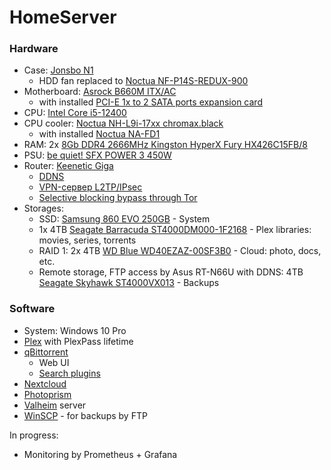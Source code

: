 # HomeServer

### Hardware
* Case: [Jonsbo N1](https://www.jonsbo.com/en/products/N1.html)
  * HDD fan replaced to [Noctua NF-P14S-REDUX-900](https://noctua.at/en/nf-p14s-redux-900) 
* Motherboard: [Asrock B660M ITX/AC](https://www.asrock.com/MB/Intel/B660M-ITXac/index.ru.asp)
  * with installed [PCI-E 1x to 2 SATA ports expansion card](https://aliexpress.ru/item/1005003346314019.html)
* CPU: [Intel Core i5-12400](https://ark.intel.com/content/www/ru/ru/ark/products/134586/intel-core-i512400-processor-18m-cache-up-to-4-40-ghz.html)
* CPU cooler: [Noctua NH-L9i-17xx chromax.black](https://noctua.at/en/nh-l9i-17xx-chromax-black)
  * with installed [Noctua NA-FD1](https://noctua.at/en/na-fd1)
* RAM: 2x [8Gb DDR4 2666MHz Kingston HyperX Fury HX426C15FB/8](https://www.kingston.com/dataSheets/HX426C15FB_8.pdf)
* PSU: [be quiet! SFX POWER 3 450W](https://www.bequiet.com/ru/powersupply/2309)
* Router: [Keenetic Giga](https://keenetic.ru/ru/keenetic-giga)
  * [DDNS](https://help.keenetic.com/hc/ru/articles/360000400919-%D0%A1%D0%B5%D1%80%D0%B2%D0%B8%D1%81-%D0%B4%D0%BE%D0%BC%D0%B5%D0%BD%D0%BD%D1%8B%D1%85-%D0%B8%D0%BC%D0%B5%D0%BD-KeenDNS)
  * [VPN-сервер L2TP/IPsec](https://help.keenetic.com/hc/ru/articles/360000684919?utm_source=webhelp&utm_campaign=3.08.C.5.0-1&utm_medium=ui_notes&utm_content=controlpanel/apps.l2tp)
  * [Selective blocking bypass through Tor](https://habr.com/ru/post/428992/)
* Storages:
  * SSD: [Samsung 860 EVO 250GB](https://www.samsung.com/ru/memory-storage/sata-ssd/ssd-860-evo-sata-3-2-5-inch-250gb-mz-76e250bw/) - System
  * 1x 4TB [Seagate Barracuda ST4000DM000-1F2168](https://www.seagate.com/www-content/product-content/desktop-hdd-fam/en-us/docs/100710254f.pdf) - Plex libraries: movies, series, torrents
  * RAID 1: 2x 4TB [WD Blue WD40EZAZ-00SF3B0](https://www.westerndigital.com/ru-ru/products/internal-drives/wd-blue-desktop-sata-hdd#WD5000AZLX) - Cloud: photo, docs, etc.
  * Remote storage, FTP access by Asus RT-N66U with DDNS: 4TB [Seagate Skyhawk ST4000VX013](https://www.seagate.com/files/www-content/datasheets/pdfs/skyhawk-ai-DS1960-14C-2204RU-ru_RU.pdf) - Backups

### Software

* System: Windows 10 Pro
* [Plex](https://www.plex.tv/) with PlexPass lifetime
* [qBittorrent](https://www.qbittorrent.org/)
  * Web UI
  * [Search plugins](https://github.com/qbittorrent/search-plugins/wiki/Unofficial-search-plugins)
* [Nextcloud](https://nextcloud.com/)
* [Photoprism](https://photoprism.app/)
* [Valheim](https://www.valheimgame.com/ru/) server
* [WinSCP](https://winscp.net/eng/index.php) - for backups by FTP

In progress:
* Monitoring by Prometheus + Grafana
